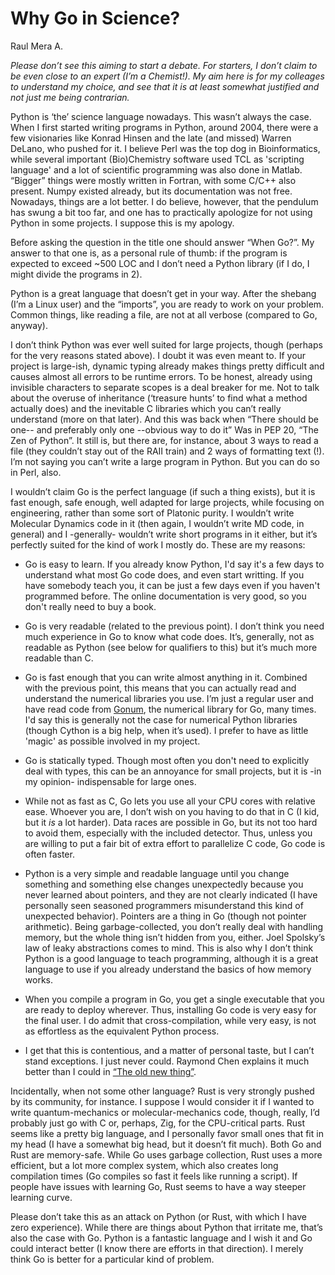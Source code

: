 # Why Go in Science?

Raul Mera A.

_Please don’t see this aiming to start a debate. For starters, I don’t claim to be even close to an expert (I’m a Chemist!). My aim here is for my colleages to understand my choice, and see that it is at least somewhat justified and not just me being contrarian._

Python is ‘the’ science language nowadays. This wasn’t always the case. When I first started writing programs in Python, around 2004, there were a few visionaries like Konrad Hinsen and the late (and missed) Warren DeLano, who pushed for it. I believe Perl was the top dog in Bioinformatics, while several important (Bio)Chemistry software used TCL as 'scripting language' and a lot of scientific programming was also done in Matlab. “Bigger” things were mostly written in Fortran, with some C/C++ also present. Numpy existed already, but its documentation was not free. Nowadays, things are a lot better. I do believe, however, that the pendulum has swung a bit too far, and one has to practically apologize for not using Python in some projects. I suppose this is my apology.

Before asking the question in the title one should answer “When Go?”. My answer to that one is, as a personal rule of thumb: if the program is expected to exceed ~500 LOC and I don’t need a Python library (if I do, I might divide the programs in 2).

Python is a great language that doesn’t get in your way. After the shebang (I’m a Linux user) and the “imports”, you are ready to work on your problem. Common things, like reading a file, are not at all verbose (compared to Go, anyway).   

I don’t think Python was ever well suited for large projects, though (perhaps for the very reasons stated above). I doubt it was even meant to. If your project is large-ish, dynamic typing already makes things pretty difficult and causes almost all errors to be runtime errors. To be honest, already using invisible characters to separate scopes is a deal breaker for me. Not to talk about the overuse of inheritance (‘treasure hunts’ to find what a method actually does) and the inevitable C libraries which you can’t really understand (more on that later). And this was back when “There should be one-- and preferably only one --obvious way to do it” Was in PEP 20, “The Zen of Python”. It still is, but there are, for instance, about 3 ways to read a file (they couldn’t stay out of the RAII train) and 2 ways of formatting text (!). I’m not saying you can’t write a large program in Python. But you can do so in Perl, also. 

I wouldn’t claim Go is the perfect language (if such a thing exists), but it is fast enough, safe enough, well adapted for large projects, while focusing on engineering, rather than some sort of Platonic purity. I wouldn’t write Molecular Dynamics code in it (then again, I wouldn’t write MD code, in general) and I -generally- wouldn’t write short programs in it either, but it’s perfectly suited for the kind of work I mostly do. These are my reasons:

* Go is easy to learn. If you already know Python, I'd say it's a few days to understand what most Go code does, and even start writting. If you have somebody teach you, it can be just a few days even if you haven't programmed before. The online documentation is very good, so you don't really need to buy a book.

* Go is very readable (related to the previous point). I don’t think you need much experience in Go to know what code does. It’s, generally, not as readable as Python (see below for qualifiers to this) but it’s much more readable than C.

* Go is fast enough that you can write almost anything in it. Combined with the previous point, this means that you can actually read and understand the numerical libraries you use. I’m just a regular user and have read code from [Gonum](https://gonum.org), the numerical library for Go, many times. I'd say this is generally not the case for numerical Python libraries (though Cython is a big help, when it’s used). I prefer to have as little 'magic' as possible involved in my project.

* Go is statically typed. Though most often you don't need to explicitly deal with types, this can be an annoyance for small projects, but it is -in my opinion- indispensable for large ones.

* While not as fast as C, Go lets you use all your CPU cores with relative ease. Whoever you are, I don’t wish on you having to do that in C (I kid, but it _is_ a lot harder). Data races are possible in Go, but its not too hard to avoid them, especially with the included detector. Thus, unless you are willing to put a fair bit of extra effort to parallelize C code, Go code is often faster.

* Python is a very simple and readable language until you change something and something else changes unexpectedly because you never learned about pointers, and they are not clearly indicated (I have personally seen seasoned programmers misunderstand this kind of unexpected behavior). Pointers are a thing in Go (though not pointer arithmetic). Being garbage-collected, you don’t really deal with handling memory, but the whole thing isn’t hidden from you, either. Joel Spolsky’s law of leaky abstractions comes to mind. This is also why I don’t think Python is a good language to teach programming, although it is a great language to use if you already understand the basics of how memory works.

* When you compile a program in Go, you get a single executable that you are ready to deploy wherever. Thus, installing Go code is very easy for the final user. I do admit that cross-compilation, while very easy, is not as effortless as the equivalent Python process.

* I get that this is contentious, and a matter of personal taste, but I can’t stand exceptions. I just never could. Raymond Chen explains it much better than I could in [“The old new thing”](https://devblogs.microsoft.com/oldnewthing/20050114-00/?p=36693).

Incidentally, when not some other language? Rust is very strongly pushed by its community, for instance. I suppose I would consider it if I wanted to write quantum-mechanics or molecular-mechanics code, though, really, I’d probably just go with C or, perhaps, Zig, for the CPU-critical parts. Rust seems like a pretty big language, and I personally favor small ones that fit in my head (I have a somewhat big head, but it doesn’t fit much). Both Go and Rust are memory-safe. While Go uses garbage collection, Rust uses a more efficient, but a lot more complex system, which also creates long compilation times (Go compiles so fast it feels like running a script). If people have issues with learning Go, Rust seems to have a way steeper learning curve. 

Please don’t take this as an attack on Python (or Rust, with which I have zero experience). While there are things about Python that irritate me, that’s also the case with Go. Python is a fantastic language and I wish it and Go could interact better (I know there are efforts in that direction). I merely think Go is better for a particular kind of problem.
